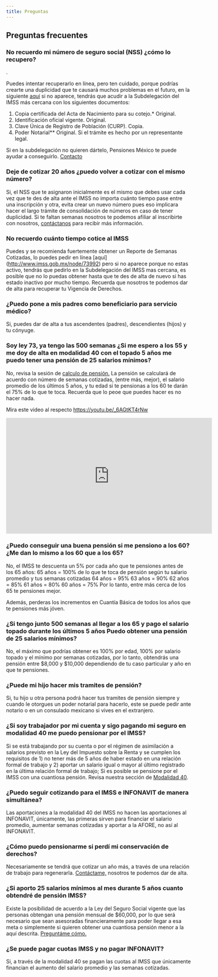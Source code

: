 ```yaml
---
title: Preguntas
---
```


## Preguntas frecuentes

### No recuerdo mi número de seguro social (NSS) ¿cómo lo recupero?
.

Puedes intentar recuperarlo en línea, pero ten cuidado, porque podrías crearte una duplicidad que te causará muchos problemas en el futuro, en la siguiente [aquí](http://www.imss.gob.mx/faq/no-recuerdo-mi-nss) si no aparece, tendrás que acudir a la Subdelegación del IMSS más cercana con los siguientes documentos:

1.	Copia certificada del Acta de Nacimiento para su cotejo.* Original.
2.	Identificación oficial vigente. Original.
3.	Clave Única de Registro de Población (CURP). Copia.
4.	Poder Notarial** Original. Si el trámite es hecho por un representante legal. 

Si en la subdelegación no quieren dártelo, Pensiones México te puede ayudar a conseguirlo. [Contacto](2018/03/contacto.html)


### Deje de cotizar 20 años ¿puedo volver a cotizar con el mismo número? 

Si, el NSS que te asignaron inicialmente es el mismo que debes usar cada vez que te des de alta ante el IMSS no importa cuánto tiempo pase entre una inscripción y otra, evita crear un nuevo número pues eso implicara hacer el largo trámite de consolidación de números en caso de tener duplicidad. Si te faltan semanas nosotros te podemos afiliar al inscribirte con nosotros, [contáctanos](/2018-03-08-contacto.html) para recibir más información.


### No recuerdo cuánto tiempo cotice al IMSS

Puedes y se recomienda fuertemente obtener un Reporte de Semanas Cotizadas, lo puedes pedir en línea [aquí] (http://www.imss.gob.mx/node/73992) pero si no aparece porque no estas activo, tendrás que pedirlo en la Subdelegación del IMSS mas cercana, es posible que no lo puedas obtener hasta que te des de alta de nuevo si has estado inactivo por mucho tiempo. Recuerda que nosotros te podemos dar de alta para recuperar tu Vigencia de Derechos.

### ¿Puedo pone a mis padres como beneficiario para servicio médico?

Si, puedes dar de alta a tus ascendentes (padres), descendientes (hijos) y tu cónyuge. 

### Soy ley 73, ya tengo las 500 semanas ¿Si me espero a los 55 y me doy de alta en modalidad 40 con el topado 5 años me puedo tener una pensión de 25 salarios mínimos?

No, revisa la sesión de [calculo de pensión.](/2018-03-08-Calculo.html) La pensión se calculará de acuerdo con número de semanas cotizadas, (entre más, mejor), el salario promedio de los últimos 5 años, y tu edad si te pensionas a los 60 te darán el 75% de lo que te toca. Recuerda que lo peoe que puedes hacer es no hacer nada. 

Mira este video al respecto https://youtu.be/_6AGtKT4rNw 

<iframe width="560" height="315" src="https://youtu.be/_6AGtKT4rNw" frameborder="0" allow="autoplay; encrypted-media" allowfullscreen></iframe>

### ¿Puedo conseguir una buena pensión si me pensiono a los 60? ¿Me dan lo mismo a los 60 que a los 65?

No, el IMSS te descuenta un 5% por cada año que te pensiones antes de los 65 años:
65 años = 100% de lo que te toca de pensión según tu salario promedio y tus semanas cotizadas
64 años = 95%
63 años = 90%
62 años = 85%
61 años = 80%
60 años = 75%
Por lo tanto, entre más cerca de los 65 te pensiones mejor.

Además, perderas los incrementos en Cuantía Básica de todos los años que te pensiones más jóven.

### ¿Si tengo junto 500 semanas al llegar a los 65 y pago el salario topado durante los últimos 5 años Puedo obtener una pensión de 25 salarios mínimos? 

No, el máximo que podrías obtener es 100% por edad, 100% por salario topado y el mínimo por semanas cotizadas, por lo tanto, obtendrás una pensión entre $8,000 y $10,000 dependiendo de tu caso particular y año en que te pensiones. 

### ¿Puede mi hijo hacer mis tramites de pensión?

Si, tu hijo u otra persona podrá hacer tus tramites de pensión siempre y cuando le otorgues un poder notarial para hacerlo, este se puede pedir ante notario o en un consulado mexicano si vives en el extranjero. 

### ¿Si soy trabajador por mi cuenta y sigo pagando mi seguro en modalidad 40 me puedo pensionar por el IMSS?

Si se está trabajando por su cuenta o por el régimen de asimilación a salarios previsto en la Ley del Impuesto sobre la Renta y se cumplen los requisitos de 1) no tener más de 5 años de haber estado en una relación formal de trabajo y 2) aportar un salario igual o mayor al último registrado en la última relación formal de trabajo; Si es posible se pensione por el IMSS con una cuantiosa pensión. Revisa nuestra sección de [Modalidad 40](/2018-03-08-Modalidad40.html).

### ¿Puedo seguir cotizando para el IMSS e INFONAVIT de manera simultánea?

Las aportaciones a la modalidad 40 del IMSS no hacen las aportaciones al INFONAVIT, únicamente, las primeras sirven para financiar el salario promedio, aumentar semanas cotizadas y aportar a la AFORE, no así al INFONAVIT.

### ¿Cómo puedo pensionarme si perdí mi conservación de derechos?

Necesariamente se tendrá que cotizar un año más, a través de una relación de trabajo para regenerarla. [Contáctame,](/2018-03-08-contacto.md) nosotros te podemos dar de alta.  

### ¿Si aporto 25 salarios mínimos al mes durante 5 años cuanto obtendré de pensión IMSS?

Existe la posibilidad de acuerdo a la Ley del Seguro Social vigente que las personas obtengan una pensión mensual de $60,000, por lo que será necesario que sean asesoradas financieramente para poder llegar a esa meta o simplemente si quieren obtener una cuantiosa pensión menor a la aquí descrita. [Preguntáme cómo.](/2018-03-08-contacto.html)

### ¿Se puede pagar cuotas IMSS y no pagar INFONAVIT?

Si, a través de la modalidad 40 se pagan las cuotas al IMSS que únicamente financian el aumento del salario promedio y las semanas cotizadas.
